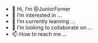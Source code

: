 - 👋 Hi, I’m @JuniorForner
- 👀 I’m interested in ...
- 🌱 I’m currently learning ...
- 💞️ I’m looking to collaborate on ...
- 📫 How to reach me ...

<!---
JuniorForner/JuniorForner is a ✨ special ✨ repository because its `README.md` (this file) appears on your GitHub profile.
You can click the Preview link to take a look at your changes.
--->
